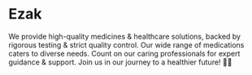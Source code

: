 # Ezak
We provide high-quality medicines &amp; healthcare solutions, backed by rigorous testing &amp; strict quality control. Our wide range of medications caters to diverse needs. Count on our caring professionals for expert guidance &amp; support. Join us in our journey to a healthier future! 🌿💊
